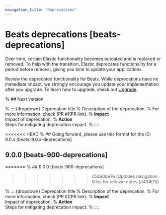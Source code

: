 ```yaml
---
navigation_title: "Deprecations"
---
```


# Beats deprecations [beats-deprecations]
Over time, certain Elastic functionality becomes outdated and is replaced or removed. To help with the transition, Elastic deprecates functionality for a period before removal, giving you time to update your applications.

Review the deprecated functionality for Beats. While deprecations have no immediate impact, we strongly encourage you update your implementation after you upgrade. 
To learn how to upgrade, check out [Upgrade](docs-content://deploy-manage/upgrade.md).

% ## Next version

% ::::{dropdown} Deprecation title
% Description of the deprecation.
% For more information, check [PR #](PR link).
% **Impact**<br> Impact of deprecation.
% **Action**<br> Steps for mitigating deprecation impact.
% ::::

<<<<<<< HEAD
% ## Going forward, please use this format for the ID: 9.0.x [beats-9.0.x-deprecations]

## 9.0.0 [beats-900-deprecations]
=======
% ## 9.0.0 [beats-900-deprecations]
>>>>>>> c5d60be7e (Updates navigation titles for release notes (#43401))

% ::::{dropdown} Deprecation title
% Description of the deprecation.
% For more information, check [PR #](PR link).
% **Impact**<br> Impact of deprecation.
% **Action**<br> Steps for mitigating deprecation impact.
% ::::
